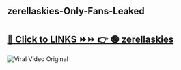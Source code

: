 
 ## zerellaskies-Only-Fans-Leaked

# <h2><a href="https://clipsfans.com/zerellaskies&ref=git">🔗 Click to LINKS ⏩⏩ 👉 🟢 zerellaskies </a></h2>

<a href="https://clipsfans.com/zerellaskies&ref=git" rel="nofollow" data-target="animated-image.originalLink"><img src="https://i.ibb.co.com/xMMVF88/686577567.gif" alt="Viral Video Original" style="max-width: 100%; display: inline-block;" data-target="animated-image.originalImage"></a>
